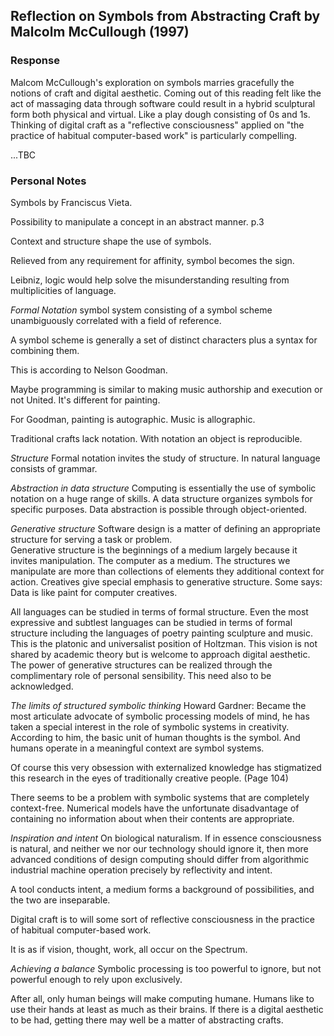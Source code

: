 ## Reflection on Symbols from Abstracting Craft by Malcolm McCullough (1997)

### Response

Malcom McCullough's exploration on symbols marries gracefully the notions of craft and digital aesthetic. Coming out of this reading felt like the act of massaging data through software could result in a hybrid sculptural form both physical and virtual. Like a play dough consisting of 0s and 1s. Thinking of digital craft as a "reflective consciousness" applied on "the practice of habitual computer-based work" is particularly compelling.

...TBC


### Personal Notes
Symbols by Franciscus Vieta.

Possibility to manipulate a concept in an abstract manner. p.3

Context and structure shape the use of symbols.

Relieved from any requirement for affinity, symbol becomes the sign.

Leibniz, logic would help solve the misunderstanding resulting from multiplicities of language.

*Formal Notation*
symbol system consisting of a symbol scheme unambiguously correlated with a field of reference.

A symbol scheme is generally a set of distinct characters plus a syntax for combining them.

This is according to Nelson Goodman.

Maybe programming is similar to making music authorship and execution or not United.
It's different for painting.

For Goodman, painting is autographic. Music is allographic.

Traditional crafts lack notation. With notation an object is reproducible.

*Structure*
Formal notation invites the study of structure. In natural language consists of grammar.

*Abstraction in data structure*
Computing is essentially the use of symbolic notation on a huge range of skills.
A data structure organizes symbols for specific purposes.
Data abstraction is possible through object-oriented.

*Generative structure*
Software design is a matter of defining an appropriate structure for serving a task or problem.  
Generative structure is the beginnings of a medium largely because it invites manipulation.
The computer as a medium.
The structures we manipulate are more than collections of elements they additional context for action.
Creatives give special emphasis to generative structure.
Some says: Data is like paint for computer creatives.

All languages can be studied in terms of formal structure. Even the most expressive and subtlest languages can be studied in terms of formal structure including the languages of poetry painting sculpture and music. This is the platonic and universalist position of Holtzman. This vision is not shared by academic theory but is welcome to approach digital aesthetic. The power of generative structures can be realized through the complimentary role of personal sensibility. This need also to be acknowledged.

*The limits of structured symbolic thinking*
Howard Gardner: Became the most articulate advocate of symbolic processing models of mind, he has taken a special interest in the role of symbolic systems in creativity. According to him, the basic unit of human thoughts is the symbol. And humans operate in a meaningful context are symbol systems.

Of course this very obsession with externalized knowledge has stigmatized this research in the eyes of traditionally creative people. (Page 104)

There seems to be a problem with symbolic systems that are completely context-free. Numerical models have the unfortunate disadvantage of containing no information about when their contents are appropriate.

*Inspiration and intent*
On biological naturalism. If in essence consciousness is natural, and neither we nor our technology should ignore it, then more advanced conditions of design computing should differ from algorithmic industrial machine operation precisely by reflectivity and intent.

A tool conducts intent, a medium forms a background of possibilities, and the two are inseparable.

Digital craft is to will some sort of reflective consciousness in the practice of habitual computer-based work.

It is as if vision, thought, work, all occur on the Spectrum.

*Achieving a balance*
Symbolic processing is too powerful to ignore, but not powerful enough to rely upon exclusively.

After all, only human beings will make computing humane. Humans like to use their hands at least as much as their brains. If there is a digital aesthetic to be had, getting there may well be a matter of abstracting crafts.
